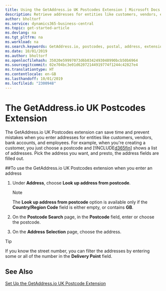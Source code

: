 ```yaml
---
title: Using the GetAddress.io UK Postcodes Extension | Microsoft Docs
description: Retrieve addresses for entities like customers, vendors, employees, and banks in the United Kingdom from the GetAddress.io service.
author: bholtorf
ms.service: dynamics365-business-central
ms.topic: get-started-article
ms.devlang: na
ms.tgt_pltfrm: na
ms.workload: na
ms.search.keywords: GetAddress.io, postcodes, postal, address, extension
ms.date: 10/01/2019
ms.author: bholtorf
ms.openlocfilehash: 35020e59997073d6b0342493048990bcb50b6964
ms.sourcegitcommit: 02e704bc3e01d62072144919774f1244c42827e4
ms.translationtype: HT
ms.contentlocale: en-GB
ms.lasthandoff: 10/01/2019
ms.locfileid: "2300948"
---
```

# <a name="the-getaddressio-uk-postcodes-extension"></a>The GetAddress.io UK Postcodes Extension
The GetAddress.io UK Postcodes extension can save time and prevent mistakes when you enter addresses for entities like customers, vendors, bank accounts, and employees. For example, when you're creating a customer, you just choose a postcode and [!INCLUDE[d365fin](../../includes/d365fin_md.md)] shows a list of addresses. Pick the address you want, and presto, the address fields are filled out.  

##<a name="to-use-the-getaddressio-uk-postcodes-extension-when-you-enter-an-address"></a>To use the GetAddress.io UK Postcodes extension when you enter an address
1. Under **Address**, choose **Look up address from postcode**.  

    > [!NOTE]  
    >   The **Look up address from postcode** option is available only if the **Country/Region Code** field is either empty, or contains **GB**.
2. On the **Postcode Search** page, in the **Postcode** field, enter or choose the postcode.  
3. On the **Address Selection** page, choose the address.  

> [!TIP]  
>   If you know the street number, you can filter the addresses by entering some or all of the number in the **Delivery Point** field.


## <a name="see-also"></a>See Also
[Set Up the GetAddress.io UK Postcode Extension](uk-setup-postal-code-service.md)

